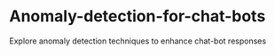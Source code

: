 # Anomaly-detection-for-chat-bots
Explore anomaly detection techniques to enhance chat-bot responses
